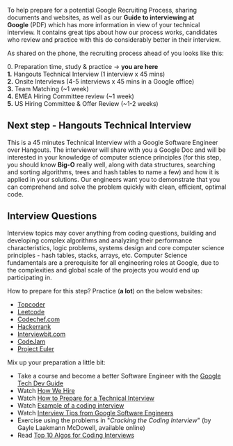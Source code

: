 
To help prepare for a potential Google Recruiting Process, sharing documents and websites, as well as our **Guide to interviewing at Google** (PDF) which has more information in view of your technical interview. It contains great tips about how our process works, candidates who review and practice with this do considerably better in their interview.  

As shared on the phone, the recruiting process ahead of you looks like this:

0\. Preparation time, study & practice → **you are here**  
**1.** Hangouts Technical Interview (1 interview x 45 mins)  
**2.** Onsite Interviews (4-5 interviews x 45 mins in a Google office)  
**3\.** Team Matching (~1 week)    
**4.** EMEA Hiring Committee review (~1 week)    
**5.** US Hiring Committee & Offer Review (~1-2 weeks)  

## Next step - Hangouts Technical Interview  

This is a 45 minutes Technical Interview with a Google Software Engineer over Hangouts. The interviewer will share with you a Google Doc and will be interested in your knowledge of computer science principles (for this step, you should know **Big-O** really well, along with data structures, searching and sorting algorithms, trees and hash tables to name a few) and how it is applied in your solutions. Our engineers want you to demonstrate that you can comprehend and solve the problem quickly with clean, efficient, optimal code. 

## Interview Questions

Interview topics may cover anything from coding questions, building and developing complex algorithms and analyzing their performance characteristics, logic problems, systems design and core computer science principles - hash tables, stacks, arrays, etc. Computer Science fundamentals are a prerequisite for all engineering roles at Google, due to the complexities and global scale of the projects you would end up participating in.   

How to prepare for this step? Practice (**a lot**) on the below websites:

*   [Topcoder](https://www.topcoder.com/)
*   [Leetcode](https://leetcode.com/)
*   [Codechef.com](http://codechef.com/)  
*   [Hackerrank](https://www.hackerrank.com/)  
*   [Interviewbit.com](https://www.interviewbit.com/courses/programming)  
*   [CodeJam](https://code.google.com/codejam/)
*   [Project Euler](https://projecteuler.net/)

Mix up your preparation a little bit:  
*   Take a course and become a better Software Engineer with the [Google Tech Dev Guide](https://techdevguide.withgoogle.com/)
*   Watch [How We Hire](https://www.youtube.com/watch?v=k-baHBzWe4k&t=7s)
*   Watch [How to Prepare for a Technical Interview](https://www.youtube.com/watch?v=ko-KkSmp-Lk)  
*   Watch [Example of a coding interview](https://www.youtube.com/watch?v=XKu_SEDAykw&feature=em-subs_digest)
*   Watch [Interview Tips from Google Software Engineers](https://www.youtube.com/watch?v=XOtrOSatBoY)
*   Exercise using the problems in "_Cracking the Coding Interview_" (by Gayle Laakmann McDowell, available online)
*   Read [Top 10 Algos for Coding Interviews](http://www.programcreek.com/2012/11/top-10-algorithms-for-coding-interview/)
    
